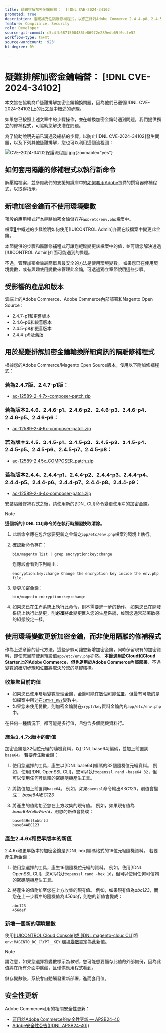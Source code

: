 ```yaml
---
title: 疑難排解加密金鑰輪換：  [!DNL CVE-2024-34102]
promoted: true
description: 套用補充性隔離修補程式，以修正針對Adobe Commerce 2.4.4-p8、2.4.5-p7、2.4.6-p5、2.4.7及舊版的 [!DNL CVE-2024-34102] 更新加密金鑰的其他疑難排解。
feature: Compliance, Security
role: Developer
source-git-commit: c5c4fb6871500485fe86972e289edb69f0dcfe52
workflow-type: tm+mt
source-wordcount: '923'
ht-degree: 0%

---
```


# 疑難排解加密金鑰輪替： [!DNL CVE-2024-34102]

本文旨在協助商戶疑難排解加密金鑰輪換問題，因為他們已遵循[!DNL CVE-2024-34102]上的此[文章](https://experienceleague.adobe.com/zh-hant/docs/commerce-knowledge-base/kb/troubleshooting/known-issues-patches-attached/security-update-available-for-adobe-commerce-apsb24-40-revised-to-include-isolated-patch-for-cve-2024-34102)中概述的步驟。

如果您已按照上述文章中的步驟操作，並在輪換加密金鑰時遇到問題，我們提供獨立的修補程式，可協助您解決潛在問題。

為了協助說明先前已溝通及總結的步驟，以防止[!DNL CVE-2024-34102]發生問題，以及下列其他疑難排解，您也可以利用這個流程圖：


![CVE-2024-34102保護流程圖.jpg](assets/cve-2024-34102-protection-flow-chart.jpg){zoomable="yes"}


## 如何套用隔離的修補程式以執行新命令

解壓縮檔案，並參閱我們的支援知識庫中的[如何套用Adobe](https://experienceleague.adobe.com/docs/commerce-knowledge-base/kb/how-to/how-to-apply-a-composer-patch-provided-by-magento.html?lang=zh-Hant)提供的撰寫器修補程式，以取得指示。

## 新增加密金鑰而不使用環境變數

預設的應用程式行為是將加密金鑰儲存在`app/etc/env.php`檔案中。

檔案[&#128279;](https://experienceleague.adobe.com/zh-hant/docs/commerce-admin/systems/security/encryption-key)中概述的步驟說明如何使用[!UICONTROL Admin]介面在該檔案中變更此金鑰。

本節提供的步驟和隔離修補程式可讓您輕鬆變更該檔案中的值，並可讓您解決透過[!UICONTROL Admin]介面可能遇到的問題。

不過，管理加密金鑰最簡單且最安全的方法是使用環境變數。 如果您已在使用環境變數，或有興趣使用變數來管理此金鑰，可透過獨立章節說明這些步驟。

## 受影響的產品和版本

雲端上的Adobe Commerce、Adobe Commerce內部部署和Magento Open Source：

* 2.4.7-p1和更舊版本
* 2.4.6-p6和較舊版本
* 2.4.5-p8和更舊版本
* 2.4.4-p9及舊版

## 用於疑難排解加密金鑰輪換詳細資訊的隔離修補程式

根據您的Adobe Commerce/Magento Open Source版本，使用以下附加修補程式：

### 若為2.4.7版、2.4.7-p1版：

* [ac-12589-2-4-7x-composer-patch.zip](assets/ac-12589-2-4-7x-composer-patch.zip)

### 若為版本2.4.6、2.4.6-p1、2.4.6-p2、2.4.6-p3、2.4.6-p4、2.4.6-p5、2.4.6-p6：

* [ac-12589-2-4-6x-composer-patch.zip](assets/ac-12589-2-4-6x-composer-patch.zip)

### 若為版本2.4.5、2.4.5-p1、2.4.5-p2、2.4.5-p3、2.4.5-p4、2.4.5-p5、2.4.5-p6、2.4.5-p7、2.4.5-p8：

* [ac-12589-2.4.5x_COMPOSER_patch.zip](assets/ac-12589-2-4-5x-composer-patch.zip)

### 若為版本2.4.4、2.4.4-p1、2.4.4-p2、2.4.4-p3、2.4.4-p4、2.4.4-p5、2.4.4-p6、2.4.4-p7、2.4.4-p8、2.4.4-p9：

* [ac-12589-2-4-4x-composer-patch.zip](assets/ac-12589-2-4-4x-composer-patch.zip)

<!--
* [ac-12589-2-4-4x-composer-patch.zip](assets/ac-12589-2-4-4x-composer-patch.zip)
-->

安裝隔離修補程式之後，請使用新的[!DNL CLI]命令變更使用中的加密金鑰。

>[!NOTE]
>
>**這個新的[!DNL CLI]命令將在執行時觸發快取清除。**

1. 此新命令應在包含您要更新之金鑰之`app/etc/env.php`檔案的環境上執行。
1. 確認新命令存在：

   ```
   bin/magento list | grep encryption:key:change
   ```

   您應該會看到下列輸出：

   ```
   encryption:key:change Change the encryption key inside the env.php file.
   ```

1. 變更加密金鑰：

   ```
   bin/magento encryption:key:change
   ```

1. 如果您已在生產系統上執行此命令，則不需要進一步的動作。
如果您已在開發系統上執行此變更，則&#x200B;**必須**&#x200B;將此變更匯入您的生產系統，如同您通常部署敏感的組態設定一樣。

## 使用環境變數更新加密金鑰，而非使用隔離的修補程式

作為上述章節的替代方法，這些步驟可讓您新增加密金鑰，同時保留現有的加密資料，即使您目前使用預設值`app/etc/env.php`亦然。
**本節適用於Cloud和Cloud Starter上的Adobe Commerce，但也適用於Adobe Commerce內部部署**，不過變數的確切步驟和位置將取決於您的基礎結構。

### 收集您目前的值

* 如果您已使用環境變數管理金鑰，金鑰可能在[數個可能位置](https://experienceleague.adobe.com/zh-hant/docs/commerce-cloud-service/user-guide/configure/env/stage/variables-intro)，但最有可能的是如檔案中所述在[`CRYPT_KEY`](https://experienceleague.adobe.com/zh-hant/docs/commerce-cloud-service/user-guide/configure/env/stage/variables-deploy#crypt_key)變數中。
* 如果您未使用變數，則加密金鑰將在`crypt/key`資料金鑰內的`app/etc/env.php`中。

在任何一種情況下，都可能是多行值，且包含多個隨機資料行。

### 產生2.4.7x版本的新值

加密金鑰是32個位元組的隨機資料，以[!DNL base64]編碼，並加上前置詞`base64`。
若要產生新金鑰：

1. 使用您選擇的工具，產生以[!DNL base64]編碼的32個隨機位元組資料。 例如，使用[!DNL OpenSSL CLI]，您可以執行`openssl rand -base64 32`，但可以使用任何可信賴的密碼隨機產生工具。
1. 將該值加上前置詞`base64`。 例如，如果`openssl`命令輸出&#x200B;*ABC123*，則值會變成： *base64ABC123*
1. 將產生的值附加至您在上方收集的現有值。 例如，如果現有值為&#x200B;*base64HelloWorld*，則您的新值會變成：<br>

   ```
   base64HelloWorld
   base64ABC123
   ```

### 產生2.4.6x和更早版本的新值

2.4.6x和更早版本的加密金鑰是[!DNL hex]編碼格式的16位元組隨機資料。
若要產生新金鑰：

1. 使用您選擇的工具，產生16個隨機位元組的資料。 例如，使用[!DNL OpenSSL CLI]，您可以執行`openssl rand -hex 16`，但可以使用任何可信賴的密碼隨機產生工具。
1. 將產生的值附加至您在上方收集的現有值。 例如，如果現有值為&#x200B;*abc123*，而您在上一步驟中的隨機值為&#x200B;*456def*，則您的新值會變成：<br>

   ```
   abc123
   456def
   ```

### 新增一個新的環境變數

使用[[!UICONTROL Cloud Console]或 [!DNL magento-cloud CLI]](https://experienceleague.adobe.com/zh-hant/docs/commerce-cloud-service/user-guide/configure/env/variable-levels)將`env:MAGENTO_DC_CRYPT__KEY` [環境變數](https://experienceleague.adobe.com/zh-hant/docs/commerce-cloud-service/user-guide/configure/env/stage/variables-cloud)設定為此新值。

>[!NOTE]
>
>請注意，如果您選擇將變數標示為&#x200B;*敏感*，您可能想要儲存此值的外部備份，因為此值將在所有介面中隱藏，且僅供應用程式看到。

儲存變數後，系統會自動觸發重新部署，進而套用值。

## 安全性更新

Adobe Commerce可用的相關安全性更新：

* [可用於Adobe Commerce的安全性更新 — APSB24-40](https://experienceleague.adobe.com/zh-hant/docs/commerce-knowledge-base/kb/troubleshooting/known-issues-patches-attached/security-update-available-for-adobe-commerce-apsb24-40-revised-to-include-isolated-patch-for-cve-2024-34102)
* [Adobe安全性公告([!DNL APSB24-40])](https://helpx.adobe.com/tw/security/products/magento/apsb24-40.html)
